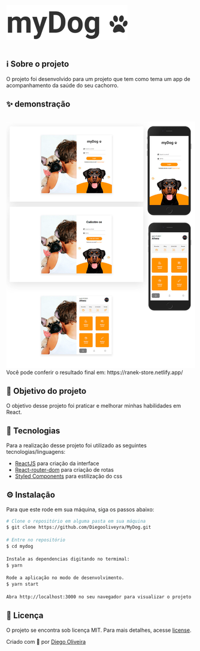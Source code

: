 <img src=".github/logo.svg" alt="react"/>
</br></br>

## ℹ️ Sobre o projeto

O projeto foi desenvolvido para um projeto que tem como tema um app de acompanhamento da saúde do seu cachorro.

## ✨ demonstração

</br>
<img src="./.github/layout.png">
</br>
Você pode conferir o resultado final em: https://ranek-store.netlify.app/

## 🎯 Objetivo do projeto

O objetivo desse projeto foi praticar e melhorar minhas habilidades em React.

## 📝 Tecnologias

Para a realização desse projeto foi utilizado as seguintes tecnologias/linguagens:

- [ReactJS](https://pt-br.reactjs.org) para criação da interface
- [React-router-dom](https://www.npmjs.com/package/react-router-dom) para criação de rotas
- [Styled Components](https://styled-components.com/) para estilização do css

## ⚙️ Instalação

Para que este rode em sua máquina, siga os passos abaixo:

```bash
# Clone o repositório em alguma pasta em sua máquina
$ git clone https://github.com/Diegooliveyra/MyDog.git

# Entre no repositório
$ cd mydog

Instale as dependencias digitando no termimal:
$ yarn

Rode a aplicação no modo de desenvolvimento.
$ yarn start

Abra http://localhost:3000 no seu navegador para visualizar o projeto
```

## 📝 Licença

<p>O projeto se encontra sob licença MIT. Para mais detalhes, acesse <a href='LICENSE'>license<a>.</p>
<p>Criado com 💙 por <a href='https://github.com/Diegooliveyra/' target='blank'>Diego Oliveira</a></p>

